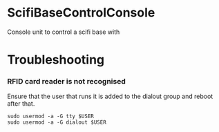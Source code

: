 # ScifiBaseControlConsole
Console unit to control a scifi base with


# Troubleshooting

### RFID card reader is not recognised
Ensure that the user that runs it is added to the dialout group and reboot after that.

``` 
sudo usermod -a -G tty $USER
sudo usermod -a -G dialout $USER
```
